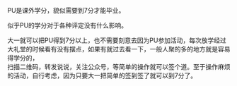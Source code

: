 PU是课外学分，貌似需要到7分才能毕业。  

似乎PU的学分对于各种评定没有什么影响。  

大一就可以把PU得到7分以上，也不需要刻意去因为PU参加活动，每次放学经过大礼堂的时候看有没有摆点，如果有就过去看一下，一般人聚的多的地方就是容易得学分的，  
扫描二维码，转发说说，关注公众号，等简单的操作就可以签个道。至于操作麻烦的活动，自行考虑，因为只要大一把简单的签到签了就可以到7分了。

